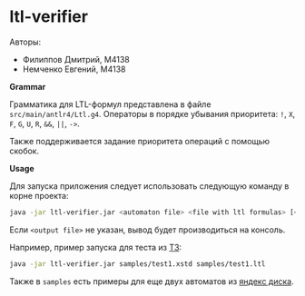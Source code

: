 # ltl-verifier

Авторы:
* Филиппов Дмитрий, М4138
* Немченко Евгений, М4138

**Grammar**

Грамматика для LTL-формул представлена в файле `src/main/antlr4/Ltl.g4`.
Операторы в порядке убывания приоритета: `!`, `X`, `F`, `G`, `U`, `R`, `&&`, `||`, `->`.

Также поддерживается задание приоритета операций с помощью скобок.

**Usage**

Для запуска приложения следует использовать следующую команду в корне проекта:
```bash
java -jar ltl-verifier.jar <automaton file> <file with ltl formulas> [<output file>]
```
Если `<output file>` не указан, вывод будет производиться на консоль.

Например, пример запуска для теста из [ТЗ](https://docs.google.com/document/d/1nUaRnyy4cL5SgwDCfFBZLZiXETVISTsDWTk6-gUnEsk/edit#heading=h.2y0fnvcw1nma):
```bash
java -jar ltl-verifier.jar samples/test1.xstd samples/test1.ltl
```

Также в `samples` есть примеры для еще двух автоматов из [яндекс диска](https://yadi.sk/d/TORBBQ653EHfsV).
